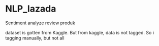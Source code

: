 # NLP_lazada
Sentiment analyze review produk

dataset is gotten from Kaggle. But from kaggle, data is not tagged. So i tagging manually, but not all
